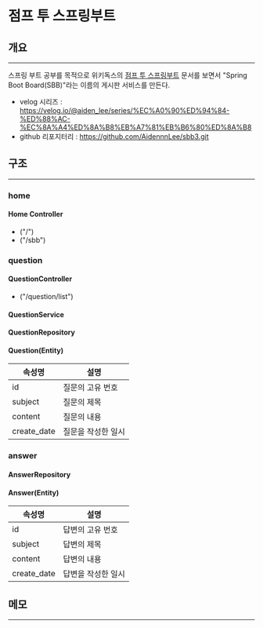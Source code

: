 # 점프 투 스프링부트

## 개요

---
스프링 부트 공부를 목적으로 위키독스의 [점프 투 스프링부트](https://wikidocs.net/book/7601) 문서를 보면서 "Spring Boot Board(SBB)"라는 이름의 게시판 서비스를 만든다.
- velog 시리즈 : https://velog.io/@aiden_lee/series/%EC%A0%90%ED%94%84-%ED%88%AC-%EC%8A%A4%ED%8A%B8%EB%A7%81%EB%B6%80%ED%8A%B8
- github 리포지터리 : https://github.com/AidennnLee/sbb3.git

## 구조

---

### home

#### Home Controller

- ("/")
- ("/sbb")

### question

#### QuestionController

- ("/question/list")

#### QuestionService

#### QuestionRepository

#### Question(Entity)

|속성명| 설명          |
|---|-------------|
|id| 	질문의 고유 번호  |
|subject| 	질문의 제목     |
|content| 	질문의 내용     |
|create_date| 	질문을 작성한 일시 |


### answer

#### AnswerRepository

#### Answer(Entity)

|속성명| 설명       |
|---|----------|
|id| 	답변의 고유 번호 |
|subject| 	답변의 제목  |
|content| 	답변의 내용  |
|create_date| 답변을 작성한 일시 |

## 메모

---